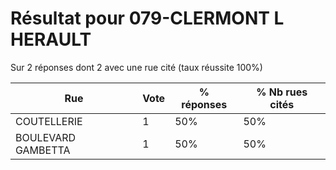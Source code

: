 # Résultat pour 079-CLERMONT L HERAULT

Sur 2 réponses dont 2 avec une rue cité (taux réussite 100%)

| Rue | Vote | % réponses | % Nb rues cités|
|-----|------|------------|----------------|
| COUTELLERIE | 1 | 50% | 50%|
| BOULEVARD GAMBETTA | 1 | 50% | 50%|
